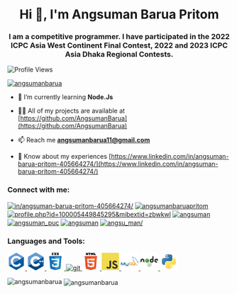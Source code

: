 <h1 align="center">Hi 👋, I'm Angsuman Barua Pritom</h1>
<h3 align="center">I am a competitive programmer. I have participated in the 2022 ICPC Asia West Continent Final Contest, 2022 and 2023 ICPC Asia Dhaka Regional Contests.</h3>

<p align="left"><img src="https://komarev.com/ghpvc/?username=angsumanbarua&color=blue" alt="Profile Views"></p>

<p align="left"> <a href="https://github.com/ryo-ma/github-profile-trophy"><img src="https://github-profile-trophy.vercel.app/?username=angsumanbarua" alt="angsumanbarua" /></a> </p>

- 🌱 I’m currently learning **Node.Js**

- 👨‍💻 All of my projects are available at [https://github.com/AngsumanBarua](https://github.com/AngsumanBarua)

- 📫 Reach me **angsumanbarua11@gmail.com**

- 📄 Know about my experiences [https://www.linkedin.com/in/angsuman-barua-pritom-405664274/](https://www.linkedin.com/in/angsuman-barua-pritom-405664274/)

<h3 align="left">Connect with me:</h3>
<p align="left">
<a href="https://linkedin.com/in/in/angsuman-barua-pritom-405664274/" target="blank"><img align="center" src="https://raw.githubusercontent.com/rahuldkjain/github-profile-readme-generator/master/src/images/icons/Social/linked-in-alt.svg" alt="in/angsuman-barua-pritom-405664274/" height="30" width="40" /></a>
<a href="https://kaggle.com/angsumanbaruapritom" target="blank"><img align="center" src="https://raw.githubusercontent.com/rahuldkjain/github-profile-readme-generator/master/src/images/icons/Social/kaggle.svg" alt="angsumanbaruapritom" height="30" width="40" /></a>
<a href="https://fb.com/profile.php?id=100005449845295&mibextid=zbwkwl" target="blank"><img align="center" src="https://raw.githubusercontent.com/rahuldkjain/github-profile-readme-generator/master/src/images/icons/Social/facebook.svg" alt="profile.php?id=100005449845295&mibextid=zbwkwl" height="30" width="40" /></a>
<a href="https://www.codechef.com/users/angsuman" target="blank"><img align="center" src="https://cdn.jsdelivr.net/npm/simple-icons@3.1.0/icons/codechef.svg" alt="angsuman" height="30" width="40" /></a>
<a href="https://www.hackerrank.com/angsuman_puc" target="blank"><img align="center" src="https://raw.githubusercontent.com/rahuldkjain/github-profile-readme-generator/master/src/images/icons/Social/hackerrank.svg" alt="angsuman_puc" height="30" width="40" /></a>
<a href="https://codeforces.com/profile/angsuman" target="blank"><img align="center" src="https://raw.githubusercontent.com/rahuldkjain/github-profile-readme-generator/master/src/images/icons/Social/codeforces.svg" alt="angsuman" height="30" width="40" /></a>
<a href="https://www.leetcode.com/angsu_man/" target="blank"><img align="center" src="https://raw.githubusercontent.com/rahuldkjain/github-profile-readme-generator/master/src/images/icons/Social/leet-code.svg" alt="angsu_man/" height="30" width="40" /></a>
</p>

<h3 align="left">Languages and Tools:</h3>
<p align="left"> <a href="https://www.cprogramming.com/" target="_blank" rel="noreferrer"> <img src="https://raw.githubusercontent.com/devicons/devicon/master/icons/c/c-original.svg" alt="c" width="40" height="40"/> </a> <a href="https://www.w3schools.com/cpp/" target="_blank" rel="noreferrer"> <img src="https://raw.githubusercontent.com/devicons/devicon/master/icons/cplusplus/cplusplus-original.svg" alt="cplusplus" width="40" height="40"/> </a> <a href="https://www.w3schools.com/css/" target="_blank" rel="noreferrer"> <img src="https://raw.githubusercontent.com/devicons/devicon/master/icons/css3/css3-original-wordmark.svg" alt="css3" width="40" height="40"/> </a> <a href="https://git-scm.com/" target="_blank" rel="noreferrer"> <img src="https://www.vectorlogo.zone/logos/git-scm/git-scm-icon.svg" alt="git" width="40" height="40"/> </a> <a href="https://www.w3.org/html/" target="_blank" rel="noreferrer"> <img src="https://raw.githubusercontent.com/devicons/devicon/master/icons/html5/html5-original-wordmark.svg" alt="html5" width="40" height="40"/> </a> <a href="https://developer.mozilla.org/en-US/docs/Web/JavaScript" target="_blank" rel="noreferrer"> <img src="https://raw.githubusercontent.com/devicons/devicon/master/icons/javascript/javascript-original.svg" alt="javascript" width="40" height="40"/> </a> <a href="https://www.mysql.com/" target="_blank" rel="noreferrer"> <img src="https://raw.githubusercontent.com/devicons/devicon/master/icons/mysql/mysql-original-wordmark.svg" alt="mysql" width="40" height="40"/> </a> <a href="https://nodejs.org" target="_blank" rel="noreferrer"> <img src="https://raw.githubusercontent.com/devicons/devicon/master/icons/nodejs/nodejs-original-wordmark.svg" alt="nodejs" width="40" height="40"/> </a> <a href="https://www.python.org" target="_blank" rel="noreferrer"> <img src="https://raw.githubusercontent.com/devicons/devicon/master/icons/python/python-original.svg" alt="python" width="40" height="40"/> </a> </p>

<p><img align="left" src="https://github-readme-stats.vercel.app/api/top-langs?username=angsumanbarua&show_icons=true&locale=en&layout=compact" alt="angsumanbarua" /></p>

<p>&nbsp;<img align="center" src="https://github-readme-stats.vercel.app/api?username=angsumanbarua&show_icons=true&locale=en" alt="angsumanbarua" /></p>

